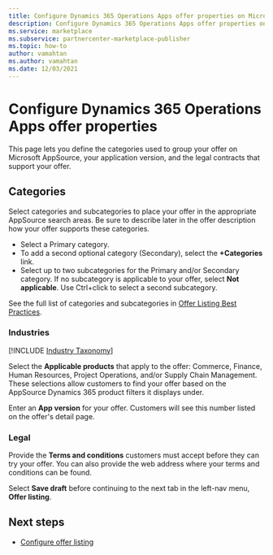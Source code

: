 ```yaml
---
title: Configure Dynamics 365 Operations Apps offer properties on Microsoft AppSource (Azure Marketplace)
description: Configure Dynamics 365 Operations Apps offer properties on Microsoft AppSource (Azure Marketplace).
ms.service: marketplace 
ms.subservice: partnercenter-marketplace-publisher
ms.topic: how-to
author: vamahtan
ms.author: vamahtan
ms.date: 12/03/2021
---
```


# Configure Dynamics 365 Operations Apps offer properties

This page lets you define the categories used to group your offer on Microsoft AppSource, your application version, and the legal contracts that support your offer.

## Categories

Select categories and subcategories to place your offer in the appropriate AppSource search areas. Be sure to describe later in the offer description how your offer supports these categories.

- Select a Primary category.
- To add a second optional category (Secondary), select the **+Categories** link.
- Select up to two subcategories for the Primary and/or Secondary category. If no subcategory is applicable to your offer, select **Not applicable**. Use Ctrl+click to select a second subcategory.

See the full list of categories and subcategories in [Offer Listing Best Practices](gtm-offer-listing-best-practices.md).

### Industries

[!INCLUDE [Industry Taxonomy](./includes/industry-taxonomy.md)]

Select the **Applicable products** that apply to the offer: Commerce, Finance, Human Resources, Project Operations, and/or Supply Chain Management. These selections allow customers to find your offer based on the AppSource Dynamics 365 product filters it displays under.

Enter an **App version** for your offer. Customers will see this number listed on the offer's detail page.

### Legal

Provide the **Terms and conditions** customers must accept before they can try your offer. You can also provide the web address where your terms and conditions can be found.

Select **Save draft** before continuing to the next tab in the left-nav menu, **Offer listing**.

## Next steps

- [Configure offer listing](dynamics-365-operations-offer-listing.md)
